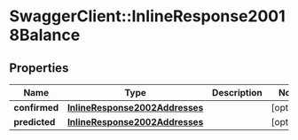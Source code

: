 # SwaggerClient::InlineResponse20018Balance

## Properties
Name | Type | Description | Notes
------------ | ------------- | ------------- | -------------
**confirmed** | [**InlineResponse2002Addresses**](InlineResponse2002Addresses.md) |  | [optional] 
**predicted** | [**InlineResponse2002Addresses**](InlineResponse2002Addresses.md) |  | [optional] 



